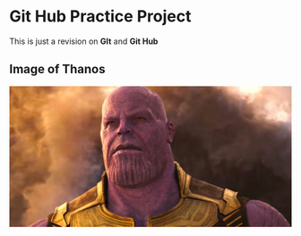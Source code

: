 # Git Hub Practice Project

This is just a revision on **GIt** and **Git Hub**

## Image of Thanos
![alt "This is a picture of my home page"](img/screenshots/thanos.jpeg)